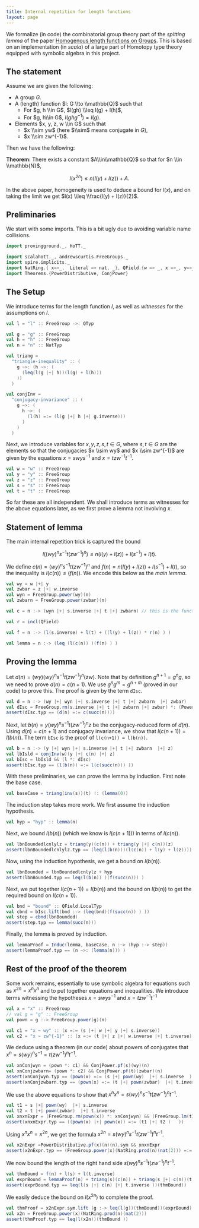 ```yaml
---
title: Internal repetition for length functions
layout: page
---
```


We formalize (in code) the combinatorial group theory part of the _spltting lemma_ of the paper [Homogenous length functions on Groups](https://arxiv.org/abs/1801.03908). This is based on an implementation (in _scala_) of a large part of Homotopy type theory equipped with symbolic algebra in this project.

## The statement

Assume we are given the following:

* A group $G$.
* A (length) function $l: G \\to \\mathbb{Q}$ such that
  - For $g, h \\in G$, $l(gh) \\leq l(g) + l(h)$,
  - For $g, h\\in G$, $l(ghg^{-1}) = l(g$).
* Elements $x, y, z, w \\in G$ such that
  - $x \\sim yw$ (here $\\sim$ means conjugate in $G$),
  - $x \\sim zw^{-1}$.

Then we have the following:

__Theorem:__ There exists a constant $A\\in\\mathbb{Q}$ so that for $n \\in \\mathbb{N}$,

$$l(x^{2n}) \leq n(l(y) + l(z)) +A.$$

In the above paper, homogeneity is used to deduce a bound for $l(x)$, and on taking the limit we get $l(x) \\leq \\frac{l(y) + l(z)}{2}$.


## Preliminaries

We start with some imports. This is a bit ugly due to avoiding variable name collisions.

```scala mdoc:to-string
import provingground._, HoTT._

import scalahott._, andrewscurtis.FreeGroups._
import spire.implicits._
import NatRing.{ x=>_,  Literal => nat, _}, QField.{w => _, x =>_, y=>_, z=>_, Literal => rat, _}, FreeGroup.{Literal => elem, _}
import Theorems.{PowerDistributive, ConjPower}
```

## The Setup

We introduce terms for the length function $l$, as well as _witnesses_ for the assumptions on $l$.

```scala mdoc:to-string
val l = "l" :: FreeGroup ->: QTyp

val g = "g" :: FreeGroup
val h = "h" :: FreeGroup
val n = "n" :: NatTyp

val triang =
  "triangle-inequality" :: (
    g ~>: (h ~>: (
      (leq(l(g |+| h))(l(g) + l(h)))
    ))
  )

val conjInv =
  "conjugacy-invariance" :: (
    g ~>: (
      h ~>: (
        (l(h) =:= (l(g |+| h |+| g.inverse)))
      )
    )
  )

```

Next, we introduce variables for $x, y, z, s, t \in G$, where $s, t \in G$ are the elements so that the conjugacies $x \\sim wy$ and $x \\sim zw^{-1}$ are given by the equations  $x = swys^{-1}$ and $x = tzw^{-1}t^{-1}$.  

```scala mdoc:to-string
val w = "w" :: FreeGroup
val y = "y" :: FreeGroup
val z = "z" :: FreeGroup
val s = "s" :: FreeGroup
val t = "t" :: FreeGroup
```

So far these are all independent. We shall introduce terms as witnesses for the above equations later, as we first prove a lemma not involving $x$.

## Statement of lemma

The main internal repetition trick is captured the bound

$$l((wy)^ns^{-1}t(zw^{-1})^n)\leq n(l(y) + l(z)) + l(s^{-1}) + l(t).$$

We define $c(n) = (wy)^ns^{-1}t(zw^{-1})^n$ and $f(n) = n(l(y) + l(z)) + l(s^{-1}) + l(t)$, so the inequality is $l(c(n))\leq(f(n))$. We encode this  below as the _main lemma_.


```scala mdoc:to-string
val wy = w |+| y
val zwbar = z |+| w.inverse
val wyn = FreeGroup.power(wy)(n)
val zwbarn = FreeGroup.power(zwbar)(n)

val c = n :-> (wyn |+| s.inverse |+| t |+| zwbarn) // this is the function we have to bound.

val r = incl(QField)

val f = n :-> (l(s.inverse) + l(t) + ((l(y) + l(z)) * r(n) ) )

val lemma = n :-> (leq (l(c(n)) )(f(n) ) )
```

## Proving the lemma

Let $d(n) = (wy)(wy)^ns^{-1}t(zw^{-1})^n(zw)$. Note that by definition $g^{n+1} = g^n g$, so we need to prove $d(n) = c(n+1)$.
We use $g^ng^m = g^{n+m}$ (proved in our code) to prove this. The proof is given by the term `dIsc`.

```scala mdoc:to-string
val d = n :-> (wy |+| wyn |+| s.inverse |+| t |+| zwbarn  |+| zwbar)
val dIsc = FreeGroup.rm(s.inverse |+| t |+| zwbarn |+| zwbar) *: (PowerDistributive.pf(wy)(nat(1))(n))
assert(dIsc.typ == (d(n) =:= c(succ(n))))
```

Next, let $b(n) = y(wy)^ns^{-1}t(zw^{-1})^nz$ be the conjugacy-reduced form of $d(n)$. Using $d(n) = c(n+1)$ and conjugacy invariance, we show that $l(c(n+1)) = l(b(n))$. The term `bIsc` is the proof of `l(c(n+1)) = l(b(n))`.

```scala mdoc:to-string
val b = n :-> (y |+| wyn |+| s.inverse |+| t |+| zwbarn  |+| z)
val lbIsld = conjInv(w)(y |+| c(n) |+| z)
val bIsc = lbIsld && (l *: dIsc)
assert(bIsc.typ == (l(b(n)) =:= l(c(succ(n))) ))
```

With these preliminaries, we can prove the lemma by induction. First note the base case.

```scala mdoc:to-string
val baseCase = triang(inv(s))(t) !: (lemma(0))
```

The induction step takes more work.
We first assume the induction hypothesis.

```scala mdoc:to-string
val hyp = "hyp" :: lemma(n)
```

Next, we bound $l(b(n))$ (which we know is $l(c(n+ 1)))$ in terms of $l(c(n))$.

```scala mdoc:to-string
val lbnBoundedlcnlylz = triang(y)(c(n)) + triang(y |+| c(n))(z)
assert(lbnBoundedlcnlylz.typ == (leq(l(b(n)))(l(c(n)) + l(y) + l(z))))
```
Now, using the induction hypothesis, we get a bound on $l(b(n))$.

```scala mdoc:to-string
val lbnBounded = lbnBoundedlcnlylz + hyp
assert(lbnBounded.typ == leq(l(b(n)) )(f(succ(n))) )
```

Next, we put together $l(c(n+1)) = l(b(n))$ and the bound on $l(b(n))$ to get the required bound on $l(c(n+1))$.

```scala mdoc:to-string
val bnd = "bound" :: QField.LocalTyp
val cbnd = bIsc.lift(bnd :-> (leq(bnd)(f(succ(n)) ) ))
val step = cbnd(lbnBounded)
assert(step.typ == lemma(succ(n)))
```

Finally, the lemma is proved by induction.

```scala mdoc:to-string
val lemmaProof = Induc(lemma, baseCase, n :~> (hyp :-> step))
assert(lemmaProof.typ == (n ~>: (lemma(n))) )
```

## Rest of the proof of the theorem

Some work remains, essentially to use symbolic algebra for equations such as $x^{2n} = x^nx^n$
and to put together equations and inequalities. We introduce terms witnessing the hypotheses $x=swys^{-1}$ and $x=tzw^{-1}t^{-1}$

```scala mdoc:to-string
val x = "x" :: FreeGroup
// val g = "g" :: FreeGroup
val pown = g :-> FreeGroup.power(g)(n)

val c1 = "x ~ wy" :: (x =:= (s |+| w |+| y |+| s.inverse))
val c2 = "x ~ zw^{-1}" :: (x =:= (t |+| z |+| w.inverse |+| t.inverse))
```

We deduce using a theorem (in our code) about powers of conjugates that $x^n = s(wy)^ns^{-1} = t(zw^{-1})^nt^{-1}$.
```scala mdoc:to-string
val xnConjwyn = (pown *: c1) && ConjPower.pf(s)(wy)(n)
val xnConjzwbarn= (pown *: c2) && ConjPower.pf(t)(zwbar)(n)
assert(xnConjwyn.typ == (pown(x) =:= (s |+| pown(wy)  |+| s.inverse  ) ) )
assert(xnConjzwbarn.typ == (pown(x) =:= (t |+| pown(zwbar)  |+| t.inverse  ) ) )
```

We use the above equations to show that $x^nx^n = s(wy)^ns^{-1}t(zw^{-1})^nt^{-1}$.
```scala mdoc:to-string
val t1 = s |+| pown(wy)  |+| s.inverse
val t2 = t |+| pown(zwbar)  |+| t.inverse
val xnxnExpr = (FreeGroup.rm(pown(x)) *: xnConjwyn) && (FreeGroup.lm(t1) *: xnConjzwbarn)
assert(xnxnExpr.typ == ((pown(x) |+| pown(x)) =:= (t1 |+| t2 )   ))
```

Using $x^nx^n = x^{2n}$, we get the formula $x^{2n} = s(wy)^ns^{-1}t(zw^{-1})^nt^{-1}$.
```scala mdoc:to-string
val x2nExpr =PowerDistributive.pf(x)(n)(n).sym && xnxnExpr
assert(x2nExpr.typ == (FreeGroup.power(x)(NatRing.prod(n)(nat(2))) =:= (s |+| c(n) |+| t.inverse)))
```

We now bound the length of the right hand side $s(wy)^ns^{-1}t(zw^{-1})^nt^{-1}$.

```scala mdoc:to-string
val thmBound = f(n) + l(s) + l(t.inverse)
val exprBound = lemmaProof(n) + triang(s)(c(n)) + triang(s |+| c(n))(t.inverse)
assert(exprBound.typ == leq(l(s |+| c(n) |+| t.inverse ))(thmBound))
```

We easily deduce the bound on $l(x^{2n})$ to complete the proof.

```scala mdoc:to-string
val thmProof = x2nExpr.sym.lift (g :-> leq(l(g))(thmBound))(exprBound)
val x2n = FreeGroup.power(x)(NatRing.prod(n)(nat(2)))
assert(thmProof.typ == leq(l(x2n))(thmBound ))

```

